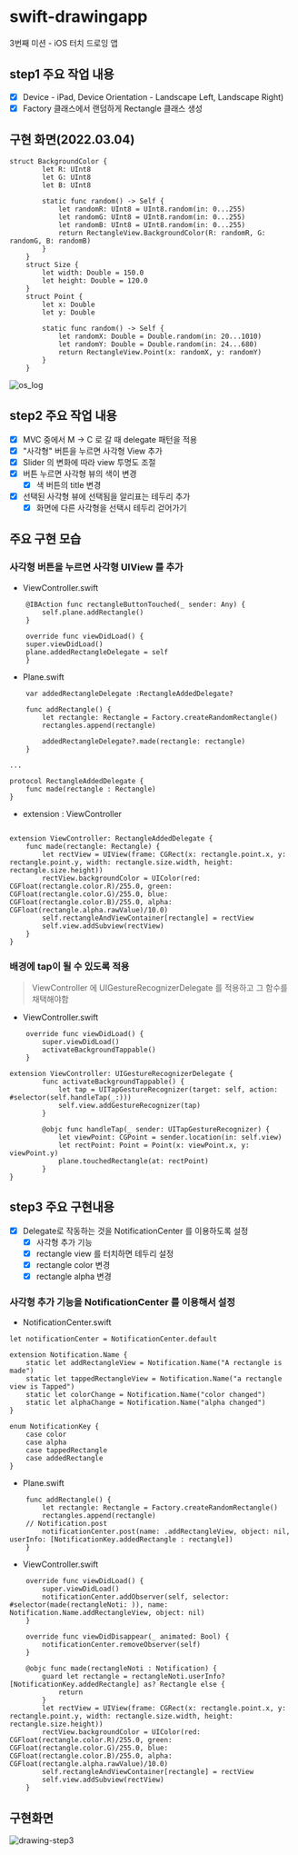 # swift-drawingapp
3번째 미션 - iOS 터치 드로잉 앱

## step1 주요  작업 내용
- [x] Device - iPad, Device Orientation - Landscape Left, Landscape Right)
- [x] Factory 클래스에서 랜덤하게 Rectangle 클래스 생성

## 구현 화면(2022.03.04)

```
struct BackgroundColor {
        let R: UInt8
        let G: UInt8
        let B: UInt8
        
        static func random() -> Self {
            let randomR: UInt8 = UInt8.random(in: 0...255)
            let randomG: UInt8 = UInt8.random(in: 0...255)
            let randomB: UInt8 = UInt8.random(in: 0...255)
            return RectangleView.BackgroundColor(R: randomR, G: randomG, B: randomB)
        }
    }
    struct Size {
        let width: Double = 150.0
        let height: Double = 120.0
    }
    struct Point {
        let x: Double
        let y: Double
        
        static func random() -> Self {
            let randomX: Double = Double.random(in: 20...1010)
            let randomY: Double = Double.random(in: 24...680)
            return RectangleView.Point(x: randomX, y: randomY)
        }
    }
```

![os_log](https://user-images.githubusercontent.com/50472122/156562405-f07d43dc-e2a6-4b82-81de-cb4ac1381613.png)

## step2 주요 작업 내용

- [x] MVC 중에서 M -> C 로 갈 때 delegate 패턴을 적용
- [x] "사각형" 버튼을 누르면 사각형 View 추가
- [x] Slider 의 변화에 따라 view 투명도 조절
- [x] 버튼 누르면 사각형 뷰의 색이 변경 
    - [x] 색 버튼의 title 변경 
- [x] 선택된 사각형 뷰에 선택됨을 알리표는 테두리 추가
    - [x] 화면에 다른 사각형을 선택시 테두리 걷어가기

## 주요 구현 모습

### 사각형 버튼을 누르면 사각형 UIView 를 추가

* ViewController.swift

```
    @IBAction func rectangleButtonTouched(_ sender: Any) {
        self.plane.addRectangle()
    }

    override func viewDidLoad() {
	super.viewDidLoad()
	plane.addedRectangleDelegate = self
    }

```

* Plane.swift

```
    var addedRectangleDelegate :RectangleAddedDelegate?

    func addRectangle() {
        let rectangle: Rectangle = Factory.createRandomRectangle()
        rectangles.append(rectangle)

        addedRectangleDelegate?.made(rectangle: rectangle)
    }

...

protocol RectangleAddedDelegate {
    func made(rectangle : Rectangle)
}

```

* extension : ViewController

```

extension ViewController: RectangleAddedDelegate {
    func made(rectangle: Rectangle) {
        let rectView = UIView(frame: CGRect(x: rectangle.point.x, y: rectangle.point.y, width: rectangle.size.width, height: rectangle.size.height))
        rectView.backgroundColor = UIColor(red: CGFloat(rectangle.color.R)/255.0, green: CGFloat(rectangle.color.G)/255.0, blue: CGFloat(rectangle.color.B)/255.0, alpha: CGFloat(rectangle.alpha.rawValue)/10.0)
        self.rectangleAndViewContainer[rectangle] = rectView
        self.view.addSubview(rectView)
    }
}

```

### 배경에 tap이 될 수 있도록 적용

> ViewController 에 UIGestureRecognizerDelegate 를 적용하고 그 함수를 채택해야함

* ViewController.swift

```
    override func viewDidLoad() {
        super.viewDidLoad()
        activateBackgroundTappable()
    }

extension ViewController: UIGestureRecognizerDelegate {
        func activateBackgroundTappable() {
            let tap = UITapGestureRecognizer(target: self, action: #selector(self.handleTap(_:)))
            self.view.addGestureRecognizer(tap)
        }
        
        @objc func handleTap(_ sender: UITapGestureRecognizer) {
            let viewPoint: CGPoint = sender.location(in: self.view)
            let rectPoint: Point = Point(x: viewPoint.x, y: viewPoint.y)
            plane.touchedRectangle(at: rectPoint)
        }
}

```

## step3 주요 구현내용

- [x] Delegate로 작동하는 것을 NotificationCenter 를 이용하도록 설정
    - [x] 사각형 추가 기능
    - [x] rectangle view 를 터치하면 테두리 설정
    - [x] rectangle color 변경
    - [x] rectangle alpha 변경

### 사각형 추가 기능을 NotificationCenter 를 이용해서 설정

* NotificationCenter.swift

```
let notificationCenter = NotificationCenter.default

extension Notification.Name {
    static let addRectangleView = Notification.Name("A rectangle is made")
    static let tappedRectangleView = Notification.Name("a rectangle view is Tapped")
    static let colorChange = Notification.Name("color changed")
    static let alphaChange = Notification.Name("alpha changed")
}

enum NotificationKey {
    case color
    case alpha
    case tappedRectangle
    case addedRectangle
}

```

* Plane.swift

```
    func addRectangle() {
        let rectangle: Rectangle = Factory.createRandomRectangle()
        rectangles.append(rectangle)
	// Notification.post
        notificationCenter.post(name: .addRectangleView, object: nil, userInfo: [NotificationKey.addedRectangle : rectangle])
    }
```

* ViewController.swift

```
    override func viewDidLoad() {
        super.viewDidLoad()
        notificationCenter.addObserver(self, selector: #selector(made(rectangleNoti: )), name: Notification.Name.addRectangleView, object: nil)
    }

    override func viewDidDisappear(_ animated: Bool) {
        notificationCenter.removeObserver(self)
    }

    @objc func made(rectangleNoti : Notification) {
        guard let rectangle = rectangleNoti.userInfo?[NotificationKey.addedRectangle] as? Rectangle else {
            return
        }
        let rectView = UIView(frame: CGRect(x: rectangle.point.x, y: rectangle.point.y, width: rectangle.size.width, height: rectangle.size.height))
        rectView.backgroundColor = UIColor(red: CGFloat(rectangle.color.R)/255.0, green: CGFloat(rectangle.color.G)/255.0, blue: CGFloat(rectangle.color.B)/255.0, alpha: CGFloat(rectangle.alpha.rawValue)/10.0)
        self.rectangleAndViewContainer[rectangle] = rectView
        self.view.addSubview(rectView)
    }

```

## 구현화면

![drawing-step3](https://user-images.githubusercontent.com/50472122/158532985-1b8aea8d-307d-42f8-81f6-5adad2744bf2.gif)

